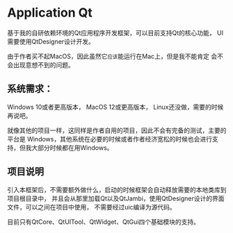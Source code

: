 # Application Qt

基于我的自研依赖环境的Qt应用程序开发框架，可以目前支持Qt的核心功能，
UI需要使用QtDesigner设计开发。

由于作者买不起MacOS，因此虽然它`应该`能运行在Mac上，但是我不能肯定
会不会出现意想不到的问题。

## 系统需求：

Windows 10或者更高版本，
MacOS 12或更高版本，
Linux还没做，需要的时候再说吧。

就像其他的项目一样，这同样是作者自用的项目，因此不会有完备的测试，主要的平台是
Windows，其他系统在必要的时候或者作者经济宽松的时候也会进行支持，但我大部分时候都在用Windows。

## 项目说明

引入本框架后，不需要额外做什么，启动的时候框架会自动释放需要的本地类库到项目根目录中，
并且会从那里加载Qt以及QtJambi，使用QtDesigner设计的界面文件，可以之间在项目中使用，
不需要经过uic编译为源代码。

目前只有QtCore、QtUITool、QtWidget、QtGui四个基础模块的支持。
